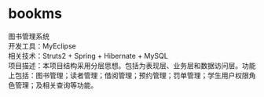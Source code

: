 bookms
======

图书管理系统<br>
开发工具：MyEclipse<br>
相关技术：Struts2 + Spring + Hibernate + MySQL <br>
项目描述：本项目结构采用分层思想。包括为表现层、业务层和数据访问层。功能上包括：图书管理；读者管理；借阅管理；预约管理；罚单管理；学生用户权限角色管理；及相关查询等功能。
